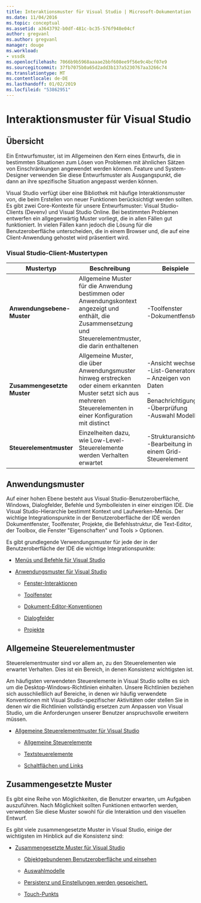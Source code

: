 ```yaml
---
title: Interaktionsmuster für Visual Studio | Microsoft-Dokumentation
ms.date: 11/04/2016
ms.topic: conceptual
ms.assetid: a3643792-b0df-481c-bc35-576f948e04cf
author: gregvanl
ms.author: gregvanl
manager: douge
ms.workload:
- vssdk
ms.openlocfilehash: 7066b9b5968aaaae2bbf608ee9f56e9c4bcf07e9
ms.sourcegitcommit: 37fb7075b0a65d2add3b137a5230767aa3266c74
ms.translationtype: MT
ms.contentlocale: de-DE
ms.lasthandoff: 01/02/2019
ms.locfileid: "53862951"
---
```

# <a name="interaction-patterns-for-visual-studio"></a>Interaktionsmuster für Visual Studio
## <a name="overview"></a>Übersicht  
 Ein Entwurfsmuster, ist im Allgemeinen den Kern eines Entwurfs, die in bestimmten Situationen zum Lösen von Problemen mit ähnlichen Sätzen von Einschränkungen angewendet werden können. Feature und System-Designer verwenden Sie diese Entwurfsmuster als Ausgangspunkt, die dann an ihre spezifische Situation angepasst werden können.  
  
 Visual Studio verfügt über eine Bibliothek mit häufige Interaktionsmuster von, die beim Erstellen von neuer Funktionen berücksichtigt werden sollten. Es gibt zwei Core-Kontexte für unsere Entwurfsmuster: Visual Studio-Clients (Devenv) und Visual Studio Online. Bei bestimmten Problemen entwerfen ein allgegenwärtig Muster vorliegt, die in allen Fällen gut funktioniert. In vielen Fällen kann jedoch die Lösung für die Benutzeroberfläche unterscheiden, die in einem Browser und, die auf eine Client-Anwendung gehostet wird präsentiert wird.  
  
### <a name="visual-studio-client-pattern-types"></a>Visual Studio-Client-Mustertypen  
  
|Mustertyp|Beschreibung|Beispiele|  
|------------------|-----------------|--------------|  
|**Anwendungsebene-Muster**|Allgemeine Muster für die Anwendung bestimmen oder Anwendungskontext angezeigt und enthält, die Zusammensetzung und Steuerelementmuster, die darin enthaltenen|-Toolfenster<br />-Dokumentfenster|  
|**Zusammengesetzte Muster**|Allgemeine Muster, die über Anwendungsmuster hinweg erstrecken oder einem erkannten Muster setzt sich aus mehreren Steuerelementen in einer Konfiguration mit distinct|-Ansicht wechseln<br />-List-Generatoren<br />– Anzeigen von Daten<br />-Benachrichtigungen<br />-Überprüfung<br />-Auswahl Modelle|  
|**Steuerelementmuster**|Einzelheiten dazu, wie Low-Level-Steuerelemente werden Verhalten erwartet|-Strukturansichten<br />-Bearbeitung in einem Grid-Steuerelement|  
  
## <a name="application-patterns"></a>Anwendungsmuster  
 Auf einer hohen Ebene besteht aus Visual Studio-Benutzeroberfläche, Windows, Dialogfelder, Befehle und Symbolleisten in einer einzigen IDE. Die Visual Studio-Hierarchie bestimmt Kontext und Laufwerken-Menüs. Der wichtige Integrationspunkte in der Benutzeroberfläche der IDE werden Dokumentfenster, Toolfenster, Projekte, die Befehlsstruktur, die Text-Editor, der Toolbox, die Fenster "Eigenschaften" und Tools > Optionen.  
  
 Es gibt grundlegende Verwendungsmuster für jede der in der Benutzeroberfläche der IDE die wichtige Integrationspunkte:  
  
-   [Menüs und Befehle für Visual Studio](../../extensibility/ux-guidelines/menus-and-commands-for-visual-studio.md)  
  
-   [Anwendungsmuster für Visual Studio](../../extensibility/ux-guidelines/application-patterns-for-visual-studio.md)  
  
    -   [Fenster-Interaktionen](../../extensibility/ux-guidelines/application-patterns-for-visual-studio.md#BKMK_WindowInteractions)  
  
    -   [Toolfenster](../../extensibility/ux-guidelines/application-patterns-for-visual-studio.md#BKMK_ToolWindows)  
  
    -   [Dokument-Editor-Konventionen](../../extensibility/ux-guidelines/application-patterns-for-visual-studio.md#BKMK_DocumentEditorConventions)  
  
    -   [Dialogfelder](../../extensibility/ux-guidelines/application-patterns-for-visual-studio.md#BKMK_Dialogs)  
  
    -   [Projekte](../../extensibility/ux-guidelines/application-patterns-for-visual-studio.md#BKMK_Projects)  
  
## <a name="common-control-patterns"></a>Allgemeine Steuerelementmuster  
 Steuerelementmuster sind vor allem an, zu den Steuerelementen wie erwartet Verhalten. Dies ist ein Bereich, in denen Konsistenz wichtigsten ist.  
  
 Am häufigsten verwendeten Steuerelemente in Visual Studio sollte es sich um die Desktop-Windows-Richtlinien einhalten. Unsere Richtlinien beziehen sich ausschließlich auf Bereiche, in denen wir häufig verwendete Konventionen mit Visual Studio-spezifischer Aktivitäten oder stellen Sie in denen wir die Richtlinien vollständig ersetzen zum Anpassen von Visual Studio, um die Anforderungen unserer Benutzer anspruchsvolle erweitern müssen.  
  
-   [Allgemeine Steuerelementmuster für Visual Studio](../../extensibility/ux-guidelines/common-control-patterns-for-visual-studio.md)  
  
    -   [Allgemeine Steuerelemente](../../extensibility/ux-guidelines/common-control-patterns-for-visual-studio.md#BKMK_CommonControls)  
  
    -   [Textsteuerelemente](../../extensibility/ux-guidelines/common-control-patterns-for-visual-studio.md#BKMK_TextControls)  
  
    -   [Schaltflächen und Links](../../extensibility/ux-guidelines/common-control-patterns-for-visual-studio.md#BKMK_ButtonsAndHyperlinks)  
  
## <a name="composite-patterns"></a>Zusammengesetzte Muster  
 Es gibt eine Reihe von Möglichkeiten, die Benutzer erwarten, um Aufgaben auszuführen. Nach Möglichkeit sollten Funktionen entworfen werden, verwenden Sie diese Muster sowohl für die Interaktion und den visuellen Entwurf.  
  
 Es gibt viele zusammengesetzte Muster in Visual Studio, einige der wichtigsten im Hinblick auf die Konsistenz sind:  
  
-   [Zusammengesetzte Muster für Visual Studio](../../extensibility/ux-guidelines/composite-patterns-for-visual-studio.md)  
  
    -   [Objektgebundenen Benutzeroberfläche und einsehen](../../extensibility/ux-guidelines/composite-patterns-for-visual-studio.md#BKMK_OnObjectUI)  
  
    -   [Auswahlmodelle](../../extensibility/ux-guidelines/composite-patterns-for-visual-studio.md#BKMK_SelectionModels)  
  
    -   [Persistenz und Einstellungen werden gespeichert.](../../extensibility/ux-guidelines/composite-patterns-for-visual-studio.md#BKMK_PersistenceAndSavingSettings)  
  
    -   [Touch-Punkts](../../extensibility/ux-guidelines/composite-patterns-for-visual-studio.md#BKMK_TouchInput)